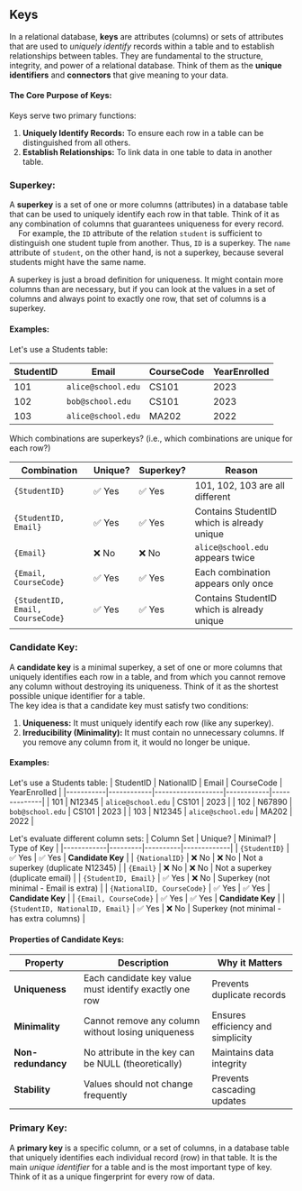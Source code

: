 ## Keys
In a relational database, **keys** are attributes (columns) or sets of attributes that are used to *uniquely identify* records within a table and to establish relationships between tables. They are fundamental to the structure, integrity, and power of a relational database. Think of them as the **unique identifiers** and **connectors** that give meaning to your data.

#### The Core Purpose of Keys:
Keys serve two primary functions:
1. **Uniquely Identify Records:** To ensure each row in a table can be distinguished from all others.
2. **Establish Relationships:** To link data in one table to data in another table.

### Superkey:
A **superkey** is a set of one or more columns (attributes) in a database table that can be used to uniquely identify each row in that table. Think of it as any combination of columns that guarantees uniqueness for every record.  
&nbsp;&nbsp;&nbsp;&nbsp;For example, the `ID` attribute of the relation `student` is sufficient to distinguish one student tuple from another. Thus, `ID` is a superkey. The `name` attribute of `student`, on the other hand, is not a superkey, because several students might have the same name.  

A superkey is just a broad definition for uniqueness. It might contain more columns than are necessary, but if you can look at the values in a set of columns and always point to exactly one row, that set of columns is a superkey.

#### Examples:
Let's use a Students table:

| StudentID | Email | CourseCode | YearEnrolled |
|-----------|-------------------|------------|--------------|
| 101 | `alice@school.edu` | CS101 | 2023 |
| 102 | `bob@school.edu` | CS101 | 2023 |
| 103 | `alice@school.edu` | MA202 | 2022 |

Which combinations are superkeys? (i.e., which combinations are unique for each row?)

| Combination | Unique? | Superkey? | Reason |
|-------------|---------|-----------|---------|
| `{StudentID}` | ✅ Yes | ✅ Yes | 101, 102, 103 are all different |
| `{StudentID, Email}` | ✅ Yes | ✅ Yes | Contains StudentID which is already unique |
| `{Email}` | ❌ No | ❌ No | `alice@school.edu` appears twice |
| `{Email, CourseCode}` | ✅ Yes | ✅ Yes | Each combination appears only once |
| `{StudentID, Email, CourseCode}` | ✅ Yes | ✅ Yes | Contains StudentID which is already unique |

### Candidate Key:
A **candidate key** is a minimal superkey, a set of one or more columns that uniquely identifies each row in a table, and from which you cannot remove any column without destroying its uniqueness. Think of it as the shortest possible unique identifier for a table.  
The key idea is that a candidate key must satisfy two conditions:
1. **Uniqueness:** It must uniquely identify each row (like any superkey).
2. **Irreducibility (Minimality):** It must contain no unnecessary columns. If you remove any column from it, it would no longer be unique.

#### Examples:
Let's use a Students table:
| StudentID | NationalID | Email | CourseCode | YearEnrolled |
|-----------|------------|-------------------|------------|--------------|
| 101 | N12345 | `alice@school.edu` | CS101 | 2023 |
| 102 | N67890 | `bob@school.edu` | CS101 | 2023 |
| 103 | N12345 | `alice@school.edu` | MA202 | 2022 |

Let's evaluate different column sets:
| Column Set | Unique? | Minimal? | Type of Key |
|------------|---------|----------|-------------|
| `{StudentID}` | ✅ Yes | ✅ Yes | **Candidate Key** |
| `{NationalID}` | ❌ No | ❌ No | Not a superkey (duplicate N12345) |
| `{Email}` | ❌ No | ❌ No | Not a superkey (duplicate email) |
| `{StudentID, Email}` | ✅ Yes | ❌ No | Superkey (not minimal - Email is extra) |
| `{NationalID, CourseCode}` | ✅ Yes | ✅ Yes | **Candidate Key** |
| `{Email, CourseCode}` | ✅ Yes | ✅ Yes | **Candidate Key** |
| `{StudentID, NationalID, Email}` | ✅ Yes | ❌ No | Superkey (not minimal - has extra columns) |

#### Properties of Candidate Keys:
| Property | Description | Why it Matters |
|----------|-------------|----------------|
| **Uniqueness** | Each candidate key value must identify exactly one row | Prevents duplicate records |
| **Minimality** | Cannot remove any column without losing uniqueness | Ensures efficiency and simplicity |
| **Non-redundancy** | No attribute in the key can be NULL (theoretically) | Maintains data integrity |
| **Stability** | Values should not change frequently | Prevents cascading updates |

### Primary Key:
A **primary key** is a specific column, or a set of columns, in a database table that uniquely identifies each individual record (row) in that table. It is the main *unique identifier* for a table and is the most important type of key. Think of it as a unique fingerprint for every row of data.
